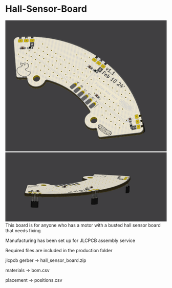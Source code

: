 # Hall-Sensor-Board
![Main product image](pickle_hall.png)
![Main product image](pickle_hall_2.png)
This board is for anyone who has a motor with a busted hall sensor board that needs fixing


Manufacturing has been set up for JLCPCB assembly service

Required files are included in the production folder

jlcpcb
gerber -> hall_sensor_board.zip

materials -> bom.csv

placement -> positions.csv